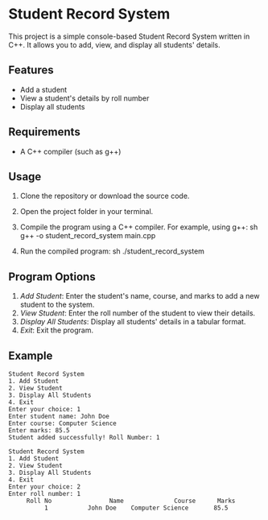 # Student Record System

This project is a simple console-based Student Record System written in C++. It allows you to add, view, and display all students' details.

## Features

- Add a student
- View a student's details by roll number
- Display all students

## Requirements

- A C++ compiler (such as g++)

## Usage

1. Clone the repository or download the source code.
2. Open the project folder in your terminal.
3. Compile the program using a C++ compiler. For example, using g++:
    sh
    g++ -o student_record_system main.cpp
    
4. Run the compiled program:
    sh
    ./student_record_system
    

## Program Options

1. *Add Student*: Enter the student's name, course, and marks to add a new student to the system.
2. *View Student*: Enter the roll number of the student to view their details.
3. *Display All Students*: Display all students' details in a tabular format.
4. *Exit*: Exit the program.

## Example

```plaintext
Student Record System
1. Add Student
2. View Student
3. Display All Students
4. Exit
Enter your choice: 1
Enter student name: John Doe
Enter course: Computer Science
Enter marks: 85.5
Student added successfully! Roll Number: 1

Student Record System
1. Add Student
2. View Student
3. Display All Students
4. Exit
Enter your choice: 2
Enter roll number: 1
     Roll No                Name              Course      Marks
          1           John Doe    Computer Science       85.5